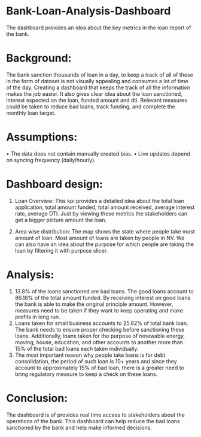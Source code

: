 # Bank-Loan-Analysis-Dashboard
The dashboard provides an idea about the key metrics in the loan report of the bank.

# Background:
The bank sanction thousands of loan in a day, to keep a track of all of these in the form of dataset is not visually appealing and consumes a lot of time of the day. Creating a dashboard that keeps the track of all the information makes the job easier. It also gives clear idea about the loan sanctioned, interest expected on the loan, funded amount and dti.
Relevant measures could be taken to reduce bad loans, track funding, and complete the monthly loan target.

# Assumptions:
•	The data does not contain manually created bias.
•	Live updates depend on syncing frequency (daily/hourly).

# Dashboard design:

1.	Loan Overview:
This kpi provides a detailed idea about the total loan application, total amount funded, total amount received, average interest rate, average DTI. Just by viewing these metrics the stakeholders can get a bigger picture amount the loan. 

2.	Area wise distribution:
The map shows the state where people take most amount of loan. Most amount of loans are taken by people in NV. We can also have an idea about the purpose for which people are taking the loan by filtering it with purpose slicer.

# Analysis:
1.	13.8% of the loans sanctioned are bad loans. The good loans account to 86.18% of the total amount funded. By receiving interest on good loans the bank is able to make the original principle amount. However, measures need to be taken if they want to keep operating and make profits in long run.
2.	Loans taken for small business accounts to 25.62% of total bank loan. The bank needs to ensure proper checking before sanctioning these loans. Additionally, loans taken for the purpose of renewable energy, moving, house, education, and other accounts to another more than 15% of the total bad loans each taken individually.
3.	The most important reason why people take loans is for debt consolidation, the period of such loan is 10+ years and since they account to approximately 15% of bad loan, there is a greater need to bring regulatory measure to keep a check on these loans.
# Conclusion:
The dashboard is of provides real time access to stakeholders about the operations of the bank. This dashboard can help reduce the bad loans sanctioned by the bank and help make informed decisions.
